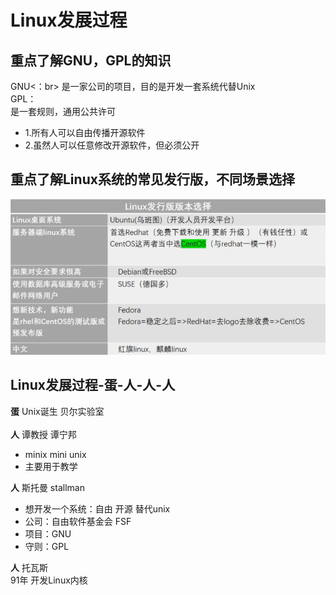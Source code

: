 # Linux发展过程

## 重点了解GNU，GPL的知识
GNU<：br>
是一家公司的项目，目的是开发一套系统代替Unix<br>
GPL：<br>
是一套规则，通用公共许可<br>
- 1.所有人可以自由传播开源软件
- 2.虽然人可以任意修改开源软件，但必须公开

## 重点了解Linux系统的常见发行版，不同场景选择
![fail](img/1.1.2.png)

## Linux发展过程-蛋-人-人-人
__蛋__ Unix诞生 贝尔实验室<br><br>
__人__ 谭教授 谭宁邦<br>
 - minix mini unix<br>
 - 主要用于教学<br>

__人__ 斯托曼 stallman<br>
 - 想开发一个系统：自由 开源 替代unix
 - 公司：自由软件基金会 FSF
 - 项目：GNU
 - 守则：GPL

__人__ 托瓦斯<br>
91年 开发Linux内核
